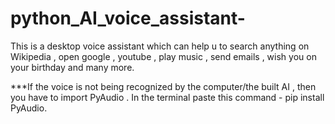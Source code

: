 # python_AI_voice_assistant-
This is a desktop voice assistant which can help u to search anything on Wikipedia , open google , youtube , play music , send emails , wish you on your birthday and many more.




***If the voice is not being recognized by the computer/the built AI , then you have to import PyAudio .
In the terminal paste this command - pip install PyAudio.
